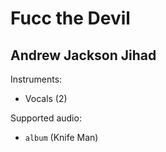 # Fucc the Devil

## Andrew Jackson Jihad

Instruments:

  * Vocals (2)

Supported audio:

  * `album` (Knife Man)


